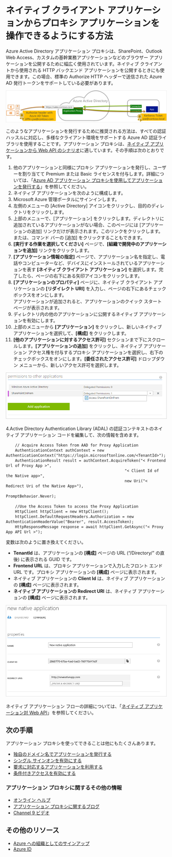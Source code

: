<properties
	pageTitle="プロキシ アプリケーションでネイティブ クライアント アプリケーションの発行を有効にする方法 | Microsoft Azure"
	description="ネイティブ クライアント アプリケーションが Azure AD Application Proxy Connector と通信して、オンプレミス アプリケーションに対して安全なリモート アクセスを提供する方法について説明します。"
	services="active-directory"
	documentationCenter=""
	authors="rkarlin"
	manager="steven.powell"
	editor=""/>

<tags
	ms.service="active-directory"
	ms.workload="identity"
	ms.tgt_pltfrm="na"
	ms.devlang="na"
	ms.topic="article"
	ms.date="11/02/2015"
	ms.author="rkarlin"/>

# ネイティブ クライアント アプリケーションからプロキシ アプリケーションを操作できるようにする方法
Azure Active Directory アプリケーション プロキシは、SharePoint、Outlook Web Access、カスタムの基幹業務アプリケーションなどのブラウザー アプリケーションを公開するために幅広く使用されています。ネイティブ クライアントから使用される HTTP バックエンド アプリケーションを公開するときにも使用できます。この場合、標準の Authorize HTTP ヘッダーで送信された Azure AD 発行トークンをサポートしている必要があります。


![](./media/active-directory-application-proxy-native-client/richclientflow.png)


このようなアプリケーションを発行するために推奨される方法は、すべての認証ハッスルに対応し、多様なクライアント環境をサポートする Azure AD 認証ライブラリを使用することです。アプリケーション プロキシは、[ネイティブ アプリケーションから Web API のシナリオ](https://azure.microsoft.com/documentation/articles/active-directory-authentication-scenarios/#native-application-to-web-api)に適しています。その手順は次のとおりです。

1. 他のアプリケーションと同様にプロキシ アプリケーションを発行し、ユーザーを割り当てて Premium または Basic ライセンスを付与します。詳細については、「[Azure AD アプリケーション プロキシを使用してアプリケーションを発行する](active-directory-application-proxy-publish.md)」を参照してください。
2. ネイティブ アプリケーションを次のように構成します。
  3. Microsoft Azure 管理ポータルにサインインします。
  4. 左側のメニューの [Active Directory] アイコンをクリックし、目的のディレクトリをクリックします。
  5. 上部のメニューで、[アプリケーション] をクリックします。ディレクトリに追加されているアプリケーションがない場合、このページには [アプリケーションの追加] リンクだけが表示されます。このリンクをクリックします。または、コマンド バーの [追加] をクリックすることもできます。
  4. **[実行する作業を選択してください]** ページで、**[組織で開発中のアプリケーションを追加]** リンクをクリックします。
  5. **[アプリケーション情報の指定]** ページで、アプリケーション名を指定し、電話やコンピューターなど、デバイスにインストールされているアプリケーションを表す **[ネイティブ クライアント アプリケーション]** を選択します。完了したら、ページの右下にある矢印アイコンをクリックします。
  6. **[アプリケーションのプロパティ]** ページに、ネイティブ クライアント アプリケーションの **[リダイレクト URI]** を入力し、ページの右下にあるチェックボックスをオンにします。</br>アプリケーションが追加されると、アプリケーションのクイック スタート ページが表示されます。 
8. ディレクトリ内の他のアプリケーションに公開するネイティブ アプリケーションを有効にします。
  9. 上部のメニューから **[アプリケーション]** をクリックし、新しいネイティブ アプリケーションを選択して、**[構成]** をクリックします。
  10. **[他のアプリケーションに対するアクセス許可]** セクションまで下にスクロールします。**[アプリケーションの追加]** をクリックし、ネイティブ アプリケーション アクセス権を付与するプロキシ アプリケーションを選択し、右下のチェックボックスをオンにします。**[委任されたアクセス許可]** ドロップダウン メニューから、新しいアクセス許可を選択します。</br>

![](./media/active-directory-application-proxy-native-client/delegate_native_app.png) </br></br> 4.Active Directory Authentication Library (ADAL) の認証コンテキストのネイティブ アプリケーション コードを編集して、次の情報を含めます。

		// Acquire Access Token from AAD for Proxy Application
		AuthenticationContext authContext = new AuthenticationContext("https://login.microsoftonline.com/<TenantId>");
		AuthenticationResult result = authContext.AcquireToken("< Frontend Url of Proxy App >", 
                                                        "< Client Id of the Native app>", 
                                                        new Uri("< Redirect Uri of the Native App>"), 
                                                        PromptBehavior.Never);
		
		//Use the Access Token to access the Proxy Application
		HttpClient httpClient = new HttpClient();
		httpClient.DefaultRequestHeaders.Authorization = new AuthenticationHeaderValue("Bearer", result.AccessToken);
		HttpResponseMessage response = await httpClient.GetAsync("< Proxy App API Url >");

変数は次のように置き換えてください。


- **TenantId** は、アプリケーションの **[構成]** ページの URL (“/Directory/” の直後) に表示される GUID です。
- **Frontend URL** は、プロキシ アプリケーションで入力したフロント エンド URL です。プロキシ アプリケーションの **[構成]** ページに表示されます。
- ネイティブ アプリケーションの **Client Id** は、ネイティブ アプリケーションの **[構成]** ページに表示されます。
- **ネイティブ アプリケーションの Redirect URI** は、ネイティブ アプリケーションの **[構成]** ページに表示されます。

![](./media/active-directory-application-proxy-native-client/new_native_app.png) </br> </br>ネイティブ アプリケーション フローの詳細については、「[ネイティブ アプリケーション対 Web API](https://azure.microsoft.com/ja-JP/documentation/articles/active-directory-authentication-scenarios/#native-application-to-web-api)」を参照してください。






## 次の手順
アプリケーション プロキシを使ってできることは他にもたくさんあります。


- [独自のドメイン名でアプリケーションを発行する](active-directory-application-proxy-custom-domains.md)
- [シングル サインオンを有効にする](active-directory-application-proxy-sso-using-kcd.md)
- [要求に対応するアプリケーションを利用する](active-directory-application-proxy-claims-aware-apps.md)
- [条件付きアクセスを有効にする](active-directory-application-proxy-conditional-access.md)


### アプリケーション プロキシに関するその他の情報
- [オンライン ヘルプ](active-directory-application-proxy-enable.md)
- [アプリケーション プロキシに関するブログ](http://blogs.technet.com/b/applicationproxyblog/)
- [Channel 9 ビデオ](http://channel9.msdn.com/events/Ignite/2015/BRK3864)

## その他のリソース
* [Azure への組織としてのサインアップ](sign-up-organization.md)
* [Azure ID](fundamentals-identity.md)

<!---HONumber=Nov15_HO2-->